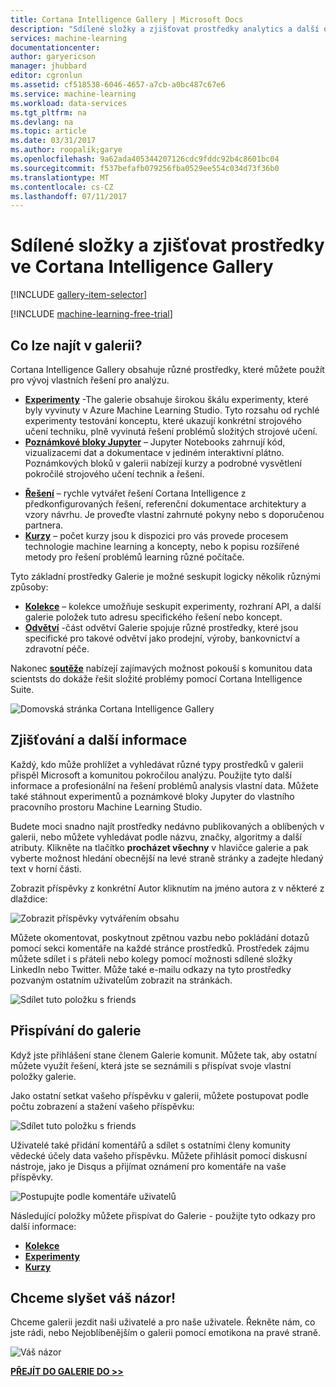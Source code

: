 ```yaml
---
title: Cortana Intelligence Gallery | Microsoft Docs
description: "Sdílené složky a zjišťovat prostředky analytics a další obsah v Cortana Intelligence Gallery. Další informace od ostatních a provádět vlastní příspěvky ze strany komunity."
services: machine-learning
documentationcenter: 
author: garyericson
manager: jhubbard
editor: cgronlun
ms.assetid: cf518538-6046-4657-a7cb-a0bc487c67e6
ms.service: machine-learning
ms.workload: data-services
ms.tgt_pltfrm: na
ms.devlang: na
ms.topic: article
ms.date: 03/31/2017
ms.author: roopalik;garye
ms.openlocfilehash: 9a62ada405344207126cdc9fddc92b4c8601bc04
ms.sourcegitcommit: f537befafb079256fba0529ee554c034d73f36b0
ms.translationtype: MT
ms.contentlocale: cs-CZ
ms.lasthandoff: 07/11/2017
---
```

# <a name="share-and-discover-resources-in-the-cortana-intelligence-gallery"></a>Sdílené složky a zjišťovat prostředky ve Cortana Intelligence Gallery
[!INCLUDE [gallery-item-selector](../../includes/machine-learning-gallery-item-selector.md)]

<!-- separating these 2 includes -->

[!INCLUDE [machine-learning-free-trial](../../includes/machine-learning-free-trial.md)]

## <a name="what-can-i-find-in-the-gallery"></a>Co lze najít v galerii?
Cortana Intelligence Gallery obsahuje různé prostředky, které můžete použít pro vývoj vlastních řešení pro analýzu.

* **[Experimenty](machine-learning-gallery-experiments.md)**  -The galerie obsahuje širokou škálu experimenty, které byly vyvinuty v Azure Machine Learning Studio. Tyto rozsahu od rychlé experimenty testování konceptu, které ukazují konkrétní strojového učení techniku, plně vyvinutá řešení problémů složitých strojové učení.
* **[Poznámkové bloky Jupyter](machine-learning-gallery-jupyter-notebooks.md)**  – Jupyter Notebooks zahrnují kód, vizualizacemi dat a dokumentace v jediném interaktivní plátno.
  Poznámkových bloků v galerii nabízejí kurzy a podrobné vysvětlení pokročilé strojového učení technik a řešení.

<!--
- **[Machine Learning APIs](https://machine-learning-gallery-apis.md)** - An experiment developed in Azure Machine Learning can be launched as a web service so that the analytics model can be accessed by others through a set of REST APIs. A variety of these APIs are available in the Gallery, such as a product recommendation engine or cloud-based face and speech recognition.
-->

* **[Řešení](machine-learning-gallery-solutions.md)**  – rychle vytvářet řešení Cortana Intelligence z předkonfigurovaných řešení, referenční dokumentace architektury a vzory návrhu. Je proveďte vlastní zahrnuté pokyny nebo s doporučenou partnera.
* **[Kurzy](machine-learning-gallery-tutorials.md)**  – počet kurzy jsou k dispozici pro vás provede procesem technologie machine learning a koncepty, nebo k popisu rozšířené metody pro řešení problémů learning různé počítače.

Tyto základní prostředky Galerie je možné seskupit logicky několik různými způsoby:

* **[Kolekce](machine-learning-gallery-collections.md)**  – kolekce umožňuje seskupit experimenty, rozhraní API, a další galerie položek tuto adresu specifického řešení nebo koncept.
* **[Odvětví](machine-learning-gallery-industries.md)**  -část odvětví Galerie spojuje různé prostředky, které jsou specifické pro takové odvětví jako prodejní, výroby, bankovnictví a zdravotní péče.

Nakonec  **[soutěže](machine-learning-gallery-competitions.md)**  nabízejí zajímavých možnost pokouší s komunitou data scientsts do dokáže řešit složité problémy pomocí Cortana Intelligence Suite.

![Domovská stránka Cortana Intelligence Gallery](media/machine-learning-gallery-how-to-use-contribute-publish/gallery-home-page.png)

## <a name="discover-and-learn"></a>Zjišťování a další informace
Každý, kdo může prohlížet a vyhledávat různé typy prostředků v galerii přispěl Microsoft a komunitou pokročilou analýzu.
Použijte tyto další informace a profesionální na řešení problémů analysis vlastní data.
Můžete také stáhnout experimentů a poznámkové bloky Jupyter do vlastního pracovního prostoru Machine Learning Studio.

Budete moci snadno najít prostředky nedávno publikovaných a oblíbených v galerii, nebo můžete vyhledávat podle názvu, značky, algoritmy a další atributy.
Klikněte na tlačítko **procházet všechny** v hlavičce galerie a pak vyberte možnost hledání obecnější na levé straně stránky a zadejte hledaný text v horní části.

Zobrazit příspěvky z konkrétní Autor kliknutím na jméno autora z v některé z dlaždice:

![Zobrazit příspěvky vytvářením obsahu](media/machine-learning-gallery-how-to-use-contribute-publish/view-by-author.png)

Můžete okomentovat, poskytnout zpětnou vazbu nebo pokládání dotazů pomocí sekci komentáře na každé stránce prostředků.
Prostředek zájmu můžete sdílet i s přáteli nebo kolegy pomocí možnosti sdílené složky LinkedIn nebo Twitter.
Může také e-mailu odkazy na tyto prostředky pozvaným ostatním uživatelům zobrazit na stránkách.

![Sdílet tuto položku s friends](media/machine-learning-gallery-how-to-use-contribute-publish/comment-and-share.png)

## <a name="contribute-to-the-gallery"></a>Přispívání do galerie
Když jste přihlášení stane členem Galerie komunit. Můžete tak, aby ostatní můžete využít řešení, která jste se seznámili s přispívat svoje vlastní položky galerie.

Jako ostatní setkat vašeho příspěvku v galerii, můžete postupovat podle počtu zobrazení a stažení vašeho příspěvku:

![Sdílet tuto položku s friends](media/machine-learning-gallery-how-to-use-contribute-publish/view-and-download-counts.png)

Uživatelé také přidání komentářů a sdílet s ostatními členy komunity vědecké účely data vašeho příspěvku.
Můžete přihlásit pomocí diskusní nástroje, jako je Disqus a přijímat oznámení pro komentáře na vaše příspěvky.

![Postupujte podle komentáře uživatelů](media/machine-learning-gallery-how-to-use-contribute-publish/follow-comments.png)

Následující položky můžete přispívat do Galerie - použijte tyto odkazy pro další informace:

* **[Kolekce](machine-learning-gallery-collections.md#contribute)**
* **[Experimenty](machine-learning-gallery-experiments.md#contribute)**
* **[Kurzy](machine-learning-gallery-tutorials.md#contribute)**

## <a name="we-want-to-hear-from-you"></a>Chceme slyšet váš názor!
Chceme galerii jezdit naši uživatelé a pro naše uživatele. Řekněte nám, co jste rádi, nebo Nejoblíbenějším o galerii pomocí emotikona na pravé straně.  

![Váš názor](./media/machine-learning-gallery-how-to-use-contribute-publish/feedback.png)

**[PŘEJÍT DO GALERIE DO >>](http://gallery.cortanaintelligence.com)**

